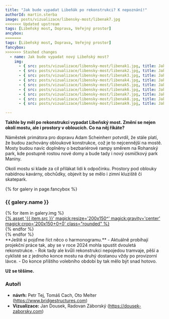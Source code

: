 ```yaml
---
title: "Jak bude vypadat Libeňák po rekonstrukci? K nepoznání!"
authorId: martin.sterba
image: posts/vizualizace/libensky-most/libenak7.jpg
<<<<<<< Updated upstream
tags: [Libeňský most, Doprava, Veřejný prostor]
ancybox:
=======
tags: [Libeňský most, Doprava, Veřejný prostor]
fancybox:
>>>>>>> Stashed changes
  - name: Jak bude vypadat nový Libeňský most? 
    img:
      - { src: posts/vizualizace/libensky-most/libenak1.jpg, title: Jak bude vypadat nový Libeňský most }
      - { src: posts/vizualizace/libensky-most/libenak2.jpg, title: Jak bude vypadat nový Libeňský most }
      - { src: posts/vizualizace/libensky-most/libenak3.jpg, title: Jak bude vypadat nový Libeňský most }
      - { src: posts/vizualizace/libensky-most/libenak4.jpg, title: Jak bude vypadat nový Libeňský most }
      - { src: posts/vizualizace/libensky-most/libenak5.jpg, title: Jak bude vypadat nový Libeňský most }
      - { src: posts/vizualizace/libensky-most/libenak6.jpg, title: Jak bude vypadat nový Libeňský most }
      - { src: posts/vizualizace/libensky-most/libenak7.jpg, title: Jak bude vypadat nový Libeňský most }
      - { src: posts/vizualizace/libensky-most/libenak8.jpg, title: Jak bude vypadat nový Libeňský most }
      - { src: posts/vizualizace/libensky-most/libenak9.jpg, title: Jak bude vypadat nový Libeňský most }

---
```


**Takhle by měl po rekonstrukci vypadat Libeňský most. Změní se nejen okolí mostu, ale i prostory v obloucích. Co na něj říkáte?**

Náměstek primátora pro dopravu Adam Scheinherr potvrdil, že stále platí, že budou zachovány obloukové konstrukce, což je to nejcennější na mostě.  Mosty budou navíc doplněny o bezbariérové rampy směrem na Rohanský park, kde postupně rostou nové domy a bude tady i nový osmičkový park Maniny. 

Okolí mostu si klade za cíl přilákat lidi k odpočinku. Prostory pod oblouky nabídnou kavárny, obchůdky, objevit by se mělo i zimní kluziště či skatepark.

{% for galery in page.fancybox %}
<div class="mt-4">
  <h3>{{ galery.name }}</h3>
  <div class="grid grid-cols-4 gap-4">
  {% for item in galery.img %}
    <div class="">
      <a data-fancybox="gallery" href="{% asset '{{ item.src }}' @path %}" data-caption="{{ item.title }}">{% asset '{{ item.src }}' magick:resize='200x150^' magick:gravity='center' magick:crop='200x150+0+0' class="rounded" %}</a>
    </div>
  {% endfor %}
  </div>
</div>
{% endfor %}
<br />
**Ještě si pojďme říct něco o harmonogramu.** 
- Aktuálně probíhají projekční práce tak, aby se v roce 2024 mohla spustit dvouletá rekonstrukce. 
- Rok tady ale kvůli rekonstrukci nepojedou tramvaje, pěší a cyklisté se z jednoho konce mostu na druhý dostanou vždy po provizorní lávce. 
- Do konce příštího volebního období by tak mělo být snad hotovo. 

**Už se těšíme.**

### Autoři
- **návrh:** Petr Tej, Tomáš Cach, Oto Melter (https://www.bridgestructures.com)
- **Vizualizace:** Jan Dousek, Radovan Záborský (https://dousek-zaborsky.com)
